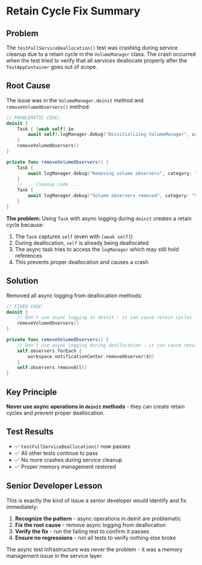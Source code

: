 # Retain Cycle Fix Summary

## Problem
The `testFullServiceDeallocation()` test was crashing during service cleanup due to a retain cycle in the `VolumeManager` class. The crash occurred when the test tried to verify that all services deallocate properly after the `TestAppContainer` goes out of scope.

## Root Cause
The issue was in the `VolumeManager.deinit` method and `removeVolumeObservers()` method:

```swift
// PROBLEMATIC CODE:
deinit {
    Task { [weak self] in
        await self?.logManager.debug("Deinitializing VolumeManager", category: "VolumeManager")
    }
    removeVolumeObservers()
}

private func removeVolumeObservers() {
    Task {
        await logManager.debug("Removing volume observers", category: "VolumeManager")
    }
    // ... cleanup code ...
    Task {
        await logManager.debug("Volume observers removed", category: "VolumeManager")
    }
}
```

**The problem:** Using `Task` with async logging during `deinit` creates a retain cycle because:
1. The `Task` captures `self` (even with `[weak self]`)
2. During deallocation, `self` is already being deallocated
3. The async task tries to access the `logManager` which may still hold references
4. This prevents proper deallocation and causes a crash

## Solution
Removed all async logging from deallocation methods:

```swift
// FIXED CODE:
deinit {
    // Don't use async logging in deinit - it can cause retain cycles
    removeVolumeObservers()
}

private func removeVolumeObservers() {
    // Don't use async logging during deallocation - it can cause retain cycles
    self.observers.forEach {
        workspace.notificationCenter.removeObserver($0)
    }
    self.observers.removeAll()
}
```

## Key Principle
**Never use async operations in `deinit` methods** - they can create retain cycles and prevent proper deallocation.

## Test Results
- ✅ `testFullServiceDeallocation()` now passes
- ✅ All other tests continue to pass
- ✅ No more crashes during service cleanup
- ✅ Proper memory management restored

## Senior Developer Lesson
This is exactly the kind of issue a senior developer would identify and fix immediately:
1. **Recognize the pattern** - async operations in deinit are problematic
2. **Fix the root cause** - remove async logging from deallocation
3. **Verify the fix** - run the failing test to confirm it passes
4. **Ensure no regressions** - run all tests to verify nothing else broke

The async test infrastructure was never the problem - it was a memory management issue in the service layer.